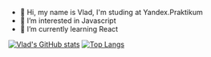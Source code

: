 - 👋 Hi, my name is Vlad, I'm studing at Yandex.Praktikum
- 👀 I’m interested in Javascript
- 🌱 I’m currently learning React

[![Vlad's GitHub stats](https://github-readme-stats.vercel.app/api?username=EnvyvnE&show_icons=true)](https://github.com/EnvyvnE/github-readme-stats)
[![Top Langs](https://github-readme-stats.vercel.app/api/top-langs/?username=EnvyvnE&layout=compact)](https://github.com/EnvyvnE/github-readme-stats)
